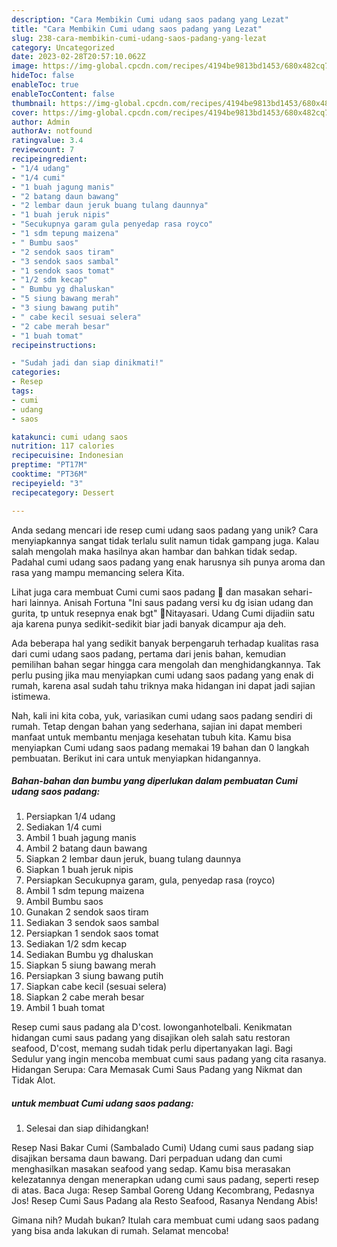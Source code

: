 ```yaml
---
description: "Cara Membikin Cumi udang saos padang yang Lezat"
title: "Cara Membikin Cumi udang saos padang yang Lezat"
slug: 238-cara-membikin-cumi-udang-saos-padang-yang-lezat
category: Uncategorized
date: 2023-02-28T20:57:10.062Z
image: https://img-global.cpcdn.com/recipes/4194be9813bd1453/680x482cq70/cumi-udang-saos-padang-foto-resep-utama.jpg
hideToc: false
enableToc: true
enableTocContent: false
thumbnail: https://img-global.cpcdn.com/recipes/4194be9813bd1453/680x482cq70/cumi-udang-saos-padang-foto-resep-utama.jpg
cover: https://img-global.cpcdn.com/recipes/4194be9813bd1453/680x482cq70/cumi-udang-saos-padang-foto-resep-utama.jpg
author: Admin
authorAv: notfound
ratingvalue: 3.4
reviewcount: 7
recipeingredient:
- "1/4 udang"
- "1/4 cumi"
- "1 buah jagung manis"
- "2 batang daun bawang"
- "2 lembar daun jeruk buang tulang daunnya"
- "1 buah jeruk nipis"
- "Secukupnya garam gula penyedap rasa royco"
- "1 sdm tepung maizena"
- " Bumbu saos"
- "2 sendok saos tiram"
- "3 sendok saos sambal"
- "1 sendok saos tomat"
- "1/2 sdm kecap"
- " Bumbu yg dhaluskan"
- "5 siung bawang merah"
- "3 siung bawang putih"
- " cabe kecil sesuai selera"
- "2 cabe merah besar"
- "1 buah tomat"
recipeinstructions:

- "Sudah jadi dan siap dinikmati!"
categories:
- Resep
tags:
- cumi
- udang
- saos

katakunci: cumi udang saos 
nutrition: 117 calories
recipecuisine: Indonesian
preptime: "PT17M"
cooktime: "PT36M"
recipeyield: "3"
recipecategory: Dessert

---
```





Anda sedang mencari ide resep cumi udang saos padang yang unik? Cara menyiapkannya sangat tidak terlalu sulit namun tidak gampang juga. Kalau salah mengolah maka hasilnya akan hambar dan bahkan tidak sedap. Padahal cumi udang saos padang yang enak harusnya sih punya aroma dan rasa yang mampu memancing selera Kita.





Lihat juga cara membuat Cumi cumi saos padang 🦑 dan masakan sehari-hari lainnya. Anisah Fortuna &#34;Ini saus padang versi ku dg isian udang dan gurita, tp untuk resepnya enak bgt&#34; 🔪Nitayasari. Udang Cumi dijadiin satu aja karena punya sedikit-sedikit biar jadi banyak dicampur aja deh.

Ada beberapa hal yang sedikit banyak berpengaruh terhadap kualitas rasa dari cumi udang saos padang, pertama dari jenis bahan, kemudian pemilihan bahan segar hingga cara mengolah dan menghidangkannya. Tak perlu pusing jika mau menyiapkan cumi udang saos padang yang enak di rumah, karena asal sudah tahu triknya maka hidangan ini dapat jadi sajian istimewa.






Nah, kali ini kita coba, yuk, variasikan cumi udang saos padang sendiri di rumah. Tetap dengan bahan yang sederhana, sajian ini dapat memberi manfaat untuk membantu menjaga kesehatan tubuh kita. Kamu bisa menyiapkan Cumi udang saos padang memakai 19 bahan dan 0 langkah pembuatan. Berikut ini cara untuk menyiapkan hidangannya.

<!--inarticleads1-->

##### Bahan-bahan dan bumbu yang diperlukan dalam pembuatan Cumi udang saos padang:

1. Persiapkan 1/4 udang
1. Sediakan 1/4 cumi
1. Ambil 1 buah jagung manis
1. Ambil 2 batang daun bawang
1. Siapkan 2 lembar daun jeruk, buang tulang daunnya
1. Siapkan 1 buah jeruk nipis
1. Persiapkan Secukupnya garam, gula, penyedap rasa (royco)
1. Ambil 1 sdm tepung maizena
1. Ambil  Bumbu saos
1. Gunakan 2 sendok saos tiram
1. Sediakan 3 sendok saos sambal
1. Persiapkan 1 sendok saos tomat
1. Sediakan 1/2 sdm kecap
1. Sediakan  Bumbu yg dhaluskan
1. Siapkan 5 siung bawang merah
1. Persiapkan 3 siung bawang putih
1. Siapkan  cabe kecil (sesuai selera)
1. Siapkan 2 cabe merah besar
1. Ambil 1 buah tomat


Resep cumi saus padang ala D&#39;cost. lowonganhotelbali. Kenikmatan hidangan cumi saus padang yang disajikan oleh salah satu restoran seafood, D&#39;cost, memang sudah tidak perlu dipertanyakan lagi. Bagi Sedulur yang ingin mencoba membuat cumi saus padang yang cita rasanya. Hidangan Serupa: Cara Memasak Cumi Saus Padang yang Nikmat dan Tidak Alot. 

<!--inarticleads2-->

#####  untuk membuat Cumi udang saos padang:


1. Selesai dan siap dihidangkan!

Resep Nasi Bakar Cumi (Sambalado Cumi) Udang cumi saus padang siap disajikan bersama daun bawang. Dari perpaduan udang dan cumi menghasilkan masakan seafood yang sedap. Kamu bisa merasakan kelezatannya dengan menerapkan udang cumi saus padang, seperti resep di atas. Baca Juga: Resep Sambal Goreng Udang Kecombrang, Pedasnya Jos! Resep Cumi Saus Padang ala Resto Seafood, Rasanya Nendang Abis! 

Gimana nih? Mudah bukan? Itulah cara membuat cumi udang saos padang yang bisa anda lakukan di rumah. Selamat mencoba!
